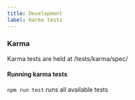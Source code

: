 ```yaml
---
title: Development
label: Karma tests
---
```


### Karma

Karma tests are held at /tests/karma/spec/

#### Running karma tests

`npm run test` runs all available tests
